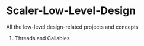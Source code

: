 # Scaler-Low-Level-Design
All the low-level design-related projects and concepts

1. Threads and Callables

